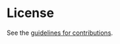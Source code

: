 # License

See the
[guidelines for contributions](https://github.com/lamps-wg/cms-kemri/blob//CONTRIBUTING.md).
